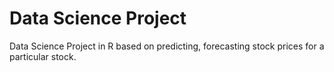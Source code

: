 # Data Science Project

Data Science Project in R based on predicting, forecasting stock prices for a particular stock.